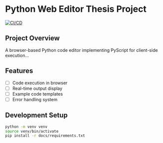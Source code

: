 # Python Web Editor Thesis Project

[![CI/CD](https://github.com/definetelynotarobot/python-web-editor-tez/actions/workflows/ci-cd.yml/badge.svg)](https://github.com/your-username/python-web-editor-thesis/actions)

## Project Overview

A browser-based Python code editor implementing PyScript for client-side execution...

## Features

- [ ] Code execution in browser
- [ ] Real-time output display
- [ ] Example code templates
- [ ] Error handling system

## Development Setup

```bash
python -m venv venv
source venv/bin/activate
pip install -r docs/requirements.txt
```
